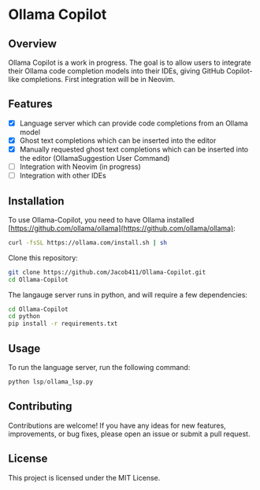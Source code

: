 
# Ollama Copilot
## Overview
Ollama Copilot is a work in progress. The goal is to allow users to integrate their Ollama code completion models into their IDEs, giving GitHub Copilot-like completions. First integration will be in Neovim.

## Features
- [x] Language server which can provide code completions from an Ollama model
- [x] Ghost text completions which can be inserted into the editor
- [x] Manually requested ghost text completions which can be inserted into the editor (OllamaSuggestion User Command)
- [ ] Integration with Neovim (in progress)
- [ ] Integration with other IDEs

## Installation
To use Ollama-Copilot, you need to have Ollama installed [https://github.com/ollama/ollama](https://github.com/ollama/ollama):  
```bash
curl -fsSL https://ollama.com/install.sh | sh
```
Clone this repository:
```bash
git clone https://github.com/Jacob411/Ollama-Copilot.git
cd Ollama-Copilot
```
The langauge server runs in python, and will require a few dependencies:
```bash
cd Ollama-Copilot
cd python
pip install -r requirements.txt
```

## Usage
To run the language server, run the following command:

```python
python lsp/ollama_lsp.py
```
## Contributing
Contributions are welcome! If you have any ideas for new features, improvements, or bug fixes, please open an issue or submit a pull request.

## License
This project is licensed under the MIT License.

